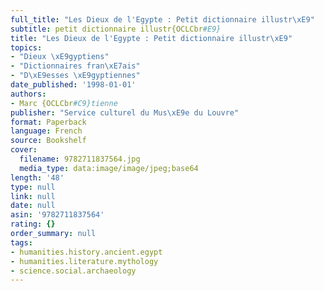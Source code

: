 ```yaml
---
full_title: "Les Dieux de l'Egypte : Petit dictionnaire illustr\xE9"
subtitle: petit dictionnaire illustr{OCLCbr#E9}
title: "Les Dieux de l'Egypte : Petit dictionnaire illustr\xE9"
topics:
- "Dieux \xE9gyptiens"
- "Dictionnaires fran\xE7ais"
- "D\xE9esses \xE9gyptiennes"
date_published: '1998-01-01'
authors:
- Marc {OCLCbr#C9}tienne
publisher: "Service culturel du Mus\xE9e du Louvre"
format: Paperback
language: French
source: Bookshelf
cover:
  filename: 9782711837564.jpg
  media_type: data:image/image/jpeg;base64
length: '48'
type: null
link: null
date: null
asin: '9782711837564'
rating: {}
order_summary: null
tags:
- humanities.history.ancient.egypt
- humanities.literature.mythology
- science.social.archaeology
---
```


